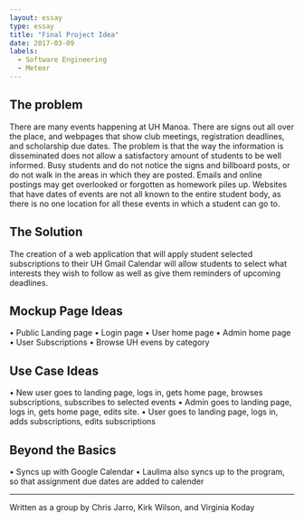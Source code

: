 ```yaml
---
layout: essay
type: essay
title: "Final Project Idea"
date: 2017-03-09
labels:
  - Software Engineering
  - Meteor
---
```


##  The problem
There are many events happening at UH Manoa. There are signs out all over the place, and webpages that show club meetings, registration deadlines, and scholarship due dates. The problem is that the way the information is disseminated does not allow a satisfactory amount of students to be well informed. Busy students and do not notice the signs and billboard posts, or do not walk in the areas in which they are posted. Emails and online postings may get overlooked or forgotten as homework piles up. Websites that have dates of events are not all known to the entire student body, as there is no one location for all these events in which a student can go to.

## The Solution
The creation of a web application that will apply student selected subscriptions to their UH Gmail Calendar will allow students to select what interests they wish to follow as well as give them reminders of upcoming deadlines.

## Mockup Page Ideas
•	Public Landing page
•	Login page
•	User home page
•	Admin home page
•	User Subscriptions
•	Browse UH evens by category 

## Use Case Ideas 
•	New user goes to landing page, logs in, gets home page, browses subscriptions, subscribes to selected events
•	Admin goes to landing page, logs in, gets home page, edits site.
•	User goes to landing page, logs in, adds subscriptions, edits subscriptions

## Beyond the Basics
•	Syncs up with Google Calendar
•	Laulima also syncs up to the program, so that assignment due dates are added to calender



<hr>

Written as a group by Chris Jarro, Kirk Wilson, and Virginia Koday
